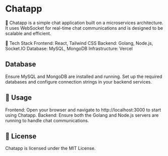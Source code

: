 # Chatapp
💬 Chatapp is a simple chat application built on a microservices architecture. It uses WebSocket for real-time chat communications and is designed to be scalable and efficient.

🚀 Tech Stack
Frontend: React, Tailwind CSS
Backend: Golang, Node.js, Socket.IO
Database: MySQL, MongoDB
Infrastructure: Vercel

## Database
Ensure MySQL and MongoDB are installed and running.
Set up the required databases and configure connection strings in your backend services.

## 🎨 Usage
Frontend: Open your browser and navigate to http://localhost:3000 to start using Chatapp.
Backend: Ensure both the Golang and Node.js servers are running to handle chat communications.

## 📄 License
Chatapp is licensed under the MIT License.
